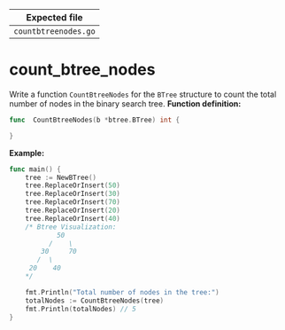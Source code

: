 | Expected file        |
| -------------------- |
| `countbtreenodes.go` |

# count_btree_nodes

Write a function `CountBtreeNodes` for the `BTree` structure to count the total number of nodes in the binary search tree.
**Function definition:**

```go
func  CountBtreeNodes(b *btree.BTree) int {

}

```

**Example:**

```go
func main() {
    tree := NewBTree()
    tree.ReplaceOrInsert(50)
    tree.ReplaceOrInsert(30)
    tree.ReplaceOrInsert(70)
    tree.ReplaceOrInsert(20)
    tree.ReplaceOrInsert(40)
    /* Btree Visualization:
            50
          /    \
        30     70
       /  \
     20    40
    */

    fmt.Println("Total number of nodes in the tree:")
    totalNodes := CountBtreeNodes(tree)
    fmt.Println(totalNodes) // 5
}
```
